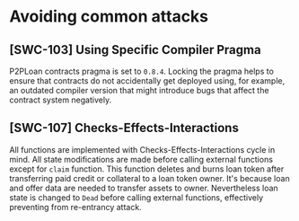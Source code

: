 # Avoiding common attacks

## [SWC-103] Using Specific Compiler Pragma
P2PLoan contracts pragma is set to `0.8.4`. Locking the pragma helps to ensure that contracts do not accidentally get deployed using, for example, an outdated compiler version that might introduce bugs that affect the contract system negatively.

## [SWC-107] Checks-Effects-Interactions
All functions are implemented with Checks-Effects-Interactions cycle in mind. All state modifications are made before calling external functions except for `claim` function. This function deletes and burns loan token after transferring paid credit or collateral to a loan token owner. It's because loan and offer data are needed to transfer assets to owner. Nevertheless loan state is changed to `Dead` before calling external functions, effectively preventing from re-entrancy attack.
